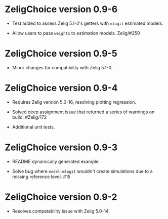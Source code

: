 ZeligChoice version 0.9-6
===============================

- Test added to assess Zelig 5.1-2's getters with `mlogit` 
estimated models.

- Allow users to pass `weights` to estimation models. Zelig/#250

ZeligChoice version 0.9-5
===============================

- Minor changes for compatibility with Zelig 5.1-0.

ZeligChoice version 0.9-4
===============================

- Requires Zelig version 5.0-16, resolving plotting regression.

- Solved deep assignment issue that returned a series of warnings on build.
#Zelig/172

- Additional unit tests.


ZeligChoice version 0.9-3
===============================

- README dynamically generated example.

- Solve bug where `model-mlogit` wouldn't create simulations due to a missing
reference level. #15


ZeligChoice version 0.9-2
===============================

- Resolves compatability issue with Zelig 5.0-14.
